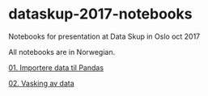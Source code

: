 # dataskup-2017-notebooks
Notebooks for presentation at Data Skup in Oslo oct 2017

All notebooks are in Norwegian.

[01. Importere data til Pandas](notebooks/01%20Importere%20data%20til%20Pandas.ipynb)

[02. Vasking av data](notebooks/02%20Vasking%20av%20data.ipynb)